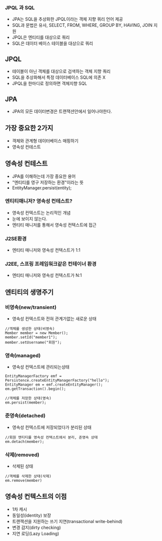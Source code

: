### JPQL 과 SQL
- JPA는 SQL을 추상화한 JPQL이라는 객체 지향 쿼리 언어 제공
- SQL과 문법은 유사, SELECT, FROM, WHERE, GROUP BY, HAVING, JOIN 지원
- JPQL은 엔티티를 대상으로 쿼리
- SQL은 데이터 베이스 테이블을 대상으로 쿼리


## JPQL
- 테이블이 아닌 객체를 대상으로 검색하는 객체 지향 쿼리
- SQL을 추상화해서 특정 데이터베이스 SQL에 의존 X
- JPQL을 한마디로 정의하면 객체지향 SQL

## JPA
- JPA의 모든 데이터변경은 트랜잭션안에서 일어나야한다.

## 가장 중요한 2가지
- 객체와 관계형 데이터베이스 매핑하기
- 영속성 컨테스트

## 영속성 컨테스트
- JPA를 이해하는데 가장 중요한 용어
- "엔티티를 영구 저장하는 환경"이라는 뜻
- EntityManager.persist(entity);

### 엔티티매니저? 영속성 컨테스트?
- 영속성 컨텍스트는 논리적인 개념
- 눈에 보이지 않는다.
- 엔티티 매니저를 통해서 영속성 컨텍스트에 접근

### J2SE환경
- 엔티티 매니저와 영속성 컨텍스트가 1:1

### J2EE, 스프링 프레임워크같은 컨테이너 환경
- 엔티티 매니저와 영속성 컨텍스트가 N:1

## 엔티티의 생명주기

### 비영속(new/transient)
- 영속성 컨텍스트와 전혀 관계가없는 새로운 상태

```
//객체를 생성한 상태(비영속)
Member member = new Member();
member.setId("member1");
member.setUsername("회원");
```  

### 영속(managed)
- 영속성 컨텍스트에 관리되는상태

```
EntityManagerFactory emf =  Persistence.createEntityManagerFactory("hello");
EntityManager em = emf.createEntityManager();
em.getTransaction().begin();

//객체를 저장한 상태(영속)
em.persist(member);

```

### 준영속(detached)
- 영속성 컨텍스트에 저장되었다가 분리된 상태

```
//회원 엔티티를 영속성 컨텍스트에서 분리, 준영속 상태
em.detach(member);
```

### 삭제(removed)
- 삭제된 상태

```
//객체를 삭제한 상태(삭제)
em.remove(member)
```

## 영속성 컨텍스트의 이점
- 1차 캐시
- 동일성(identity) 보장
- 트랜잭션을 지원하는 쓰기 지연(transactional write-behind)
- 변경 감지(dirty checking)
- 지연 로딩(Lazy Loading)
